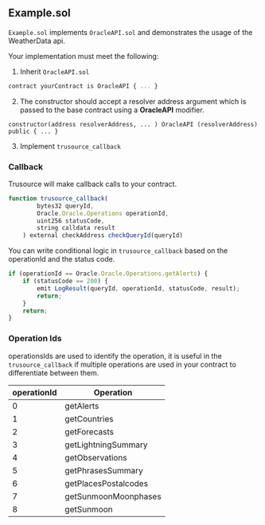 ## Example.sol

`Example.sol` implements `OracleAPI.sol` and demonstrates the usage of the WeatherData api.

Your implementation must meet the following:

1. Inherit `OracleAPI.sol`

```javascript
contract yourContract is OracleAPI { ... }
```

2. The constructor should accept a resolver address argument which is passed to the base contract using a **OracleAPI** modifier.

`constructor(address resolverAddress, ... ) OracleAPI (resolverAddress) public { ... }`

3. Implement `trusource_callback`

### Callback

Trusource will make callback calls to your contract.

```javascript
function trusource_callback(
        bytes32 queryId,
        Oracle.Oracle.Operations operationId,
        uint256 statusCode,
        string calldata result
    ) external checkAddress checkQueryId(queryId)
```

You can write conditional logic in `trusource_callback` based on the operationId and the status code.

```javascript
if (operationId == Oracle.Oracle.Operations.getAlerts) {
	if (statusCode == 200) {
		emit LogResult(queryId, operationId, statusCode, result);
		return;
	}
	return;
}
```

### Operation Ids

operationsIds are used to identify the operation, it is useful in the `trusource_callback` if multiple operations are used in your contract to differentiate between them.

| operationId | Operation     |
| ----------- | ------------- |
| 0  | getAlerts |
| 1  | getCountries |
| 2  | getForecasts |
| 3  | getLightningSummary |
| 4  | getObservations |
| 5  | getPhrasesSummary |
| 6  | getPlacesPostalcodes |
| 7  | getSunmoonMoonphases |
| 8  | getSunmoon |
